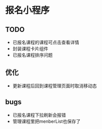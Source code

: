 # 报名小程序

## TODO

- 已报名课程的课程可点击查看详情
- 封装课程卡片组件
- 已报名课程排序问题

## 优化

- 更新课程后回到课程管理页面时取消移动态

## bugs

- 已报名课程下拉刷新会报错
- 管理课程里把menberList也保存了